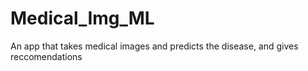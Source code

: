 # Medical_Img_ML
An app that takes medical images and predicts the disease, and gives reccomendations
